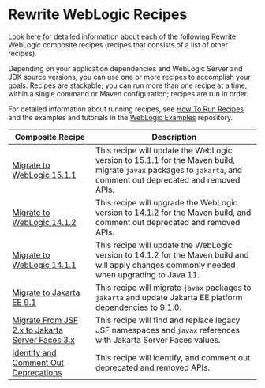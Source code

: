 # Rewrite WebLogic Recipes

Look here for detailed information about each of the following Rewrite WebLogic composite recipes (recipes that consists of a list of other recipes).

Depending on your application dependencies and WebLogic Server and JDK source versions, you can use one or more recipes to accomplish your goals. Recipes are stackable; you can run more than one recipe at a time, within a single command or Maven configuration; recipes are run in order.

For detailed information about running recipes, see [How To Run Recipes](./procedures/index.md) and the examples and tutorials in the [WebLogic Examples](https://github.com/oracle-samples/weblogic-examples) repository.

| Composite Recipe | Description |
| --- | --- |
| [Migrate to WebLogic 15.1.1](./recipes/migrate-to-weblogic-151100.md) | This recipe will update the WebLogic version to 15.1.1 for the Maven build, migrate `javax` packages to `jakarta`, and comment out deprecated and removed APIs. |
| [Migrate to WebLogic 14.1.2](./recipes/migrate-to-weblogic-141200.md) | This recipe will upgrade the WebLogic version to 14.1.2 for the Maven build, and comment out deprecated and removed APIs. |
| [Migrate to WebLogic 14.1.1](./recipes/migrate-to-weblogic-141100.md) | This recipe will update the WebLogic version to 14.1.2 for the Maven build and will apply changes commonly needed when upgrading to Java 11. |
| [Migrate to Jakarta EE 9.1](./recipes/migrate-to-jakarta-EE-9_1.md) | This recipe will migrate `javax` packages to `jakarta` and update Jakarta EE platform dependencies to 9.1.0. |
| [Migrate From JSF 2.x to Jakarta Server Faces 3.x](./recipes/jakarta-server-faces-3x.md) | This recipe will find and replace legacy JSF namespaces and `javax` references with Jakarta Server Faces values. |
| [Identify and Comment Out Deprecations](./recipes/identify-deprecations.md) | This recipe will identify, and comment out deprecated and removed APIs. |
